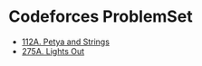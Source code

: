 # Codeforces ProblemSet
- [112A. Petya and Strings](./PetyaAndStrings.py)
- [275A. Lights Out](./lightsOut.py)